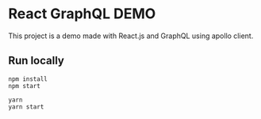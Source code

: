 
# React GraphQL DEMO

This project is a demo made with React.js and GraphQL using apollo client.

## Run locally 

```
npm install 
npm start
```

```
yarn 
yarn start
```
